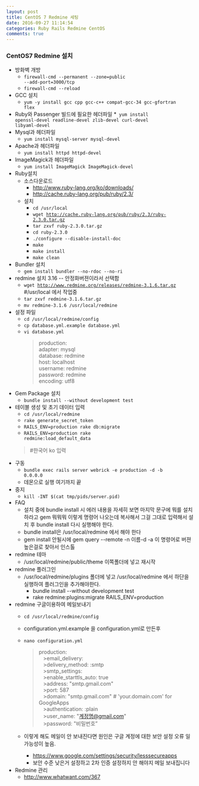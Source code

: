 ```yaml
---
layout: post
title: CentOS 7 Redmine 세팅
date: 2016-09-27 11:14:54
categories: Ruby Rails Redmine CentOS
comments: true
---
```

### CentOS7 Redmine 설치
* 방화벽 개방
    * ​<code>firewall-cmd --permanent --zone=public --add-port=3000/tcp</code>
    * ​<code>firewall-cmd --reload​</code>
* GCC 설치
    * ​<code>yum -y install gcc cpp gcc-c++ compat-gcc-34 gcc-gfortran flex​</code>
* Ruby와 Passenger 빌드에 필요한 헤더파일
    *​<code> yum install openssl-devel readline-devel zlib-devel curl-devel libyaml-devel​</code>
* Mysql과 헤더파일
    * ​<code>yum install mysql-server mysql-devel</code>
* Apache과 헤더파일
    * ​<code>yum install httpd httpd-devel</code>
* ImageMagick과 헤더파일
    * ​<code>yum install ImageMagick ImageMagick-devel</code>
* Ruby설치
    * 소스다운로드
        * <http://www.ruby-lang.org/ko/downloads/>
        * <http://cache.ruby-lang.org/pub/ruby/2.3/>
    * 설치
        * ​<code>cd /usr/local</code>
        * ​<code>wget http://cache.ruby-lang.org/pub/ruby/2.3/ruby-2.3.0.tar.gz</code>
        * ​<code>tar zxvf ruby-2.3.0.tar.gz</code>
        * ​<code>cd ruby-2.3.0</code>
        * ​<code>./configure --disable-install-doc</code>
        * ​<code>make</code>
        * ​<code>make install</code>
        * ​<code>make clean</code>
* Bundler 설치
    * ​<code>gem install bundler --no-rdoc --no-ri</code>
* redmine 설치 3.16 -- 안정화버젼이라서 선택함
    * ​<code>wget http://www.redmine.org/releases/redmine-3.1.6.tar.gz</code> #/usr/local 에서 작업중
    * ​<code>tar zxvf redmine-3.1.6.tar.gz</code>
    * ​<code>mv redmine-3.1.6 /usr/local/redmine</code>
* 설정 파일
    * ​<code>cd /usr/local/redmine/config</code>
    * ​<code>cp database.yml.example database.yml</code>
    * ​<code>vi database.yml</code>
        >production:  
        >adapter: mysql  
        >database: redmine  
        >host: localhost  
        >username: redmine  
        >password: redmine  
        >encoding: utf8 
* Gem Package 설치
    * ​<code>bundle install --without development test</code>
* 테이블 생성 및 초기 데이터 입력
    * ​<code>cd /usr/local/redmine</code>
    * ​<code>rake generate_secret_token</code>
    * ​<code>RAILS_ENV=production rake db:migrate</code>
    * ​<code>RAILS_ENV=production rake redmine:load_default_data</code>
    >#한국어 ko 입력
* 구동
    * ​<code>bundle exec rails server webrick -e production -d -b 0.0.0.0</code>
    * 데몬으로 실행 여기까지 끝
* 중지
    * ​<code>kill -INT $(cat tmp/pids/server.pid)</code>
* FAQ 
    * 설치 중에 bundle install 시 에러 내용을 자세히 보면 마지막 문구에 뭐를 설치하라고 gem 뭐뭐뭐 이렇게 명령어 나오는데 복사해서 그걸 그대로 입력해서 설치 후 bundle install 다시 실행해야 한다. 
    * bundle install은 /usr/local/redmine 에서 해야 한다
    * gem install 안될시에 gem query --remote -n 이름-d -a 이 명령어로 버젼 높은걸로 찾아서 인스톨
* redmine 테마
    * /usr/local/redmine/public/theme 이쪽폴더에 넣고 재시작
 * redmine 플러그인
    * /usr/local/redmine/plugins 폴더에 넣고 /usr/local/redmine 에서 하단을 실행하여 플러그인을 추가해야한다.
        * bundle install --without development test
        * rake redmine:plugins:migrate RAILS_ENV=production
* redmine 구글이용하여 메일보내기
    * ​<code>cd /usr/local/redmine/config</code>
    * configuration.yml.example 을 configuration.yml로 만든후
    * ​<code>nano configuration.yml</code>
        >production:  
           >email_delivery:  
           >delivery_method: :smtp  
           >smtp_settings:  
           >enable_starttls_auto: true  
           >address: "smtp.gmail.com"  
           >port: 587  
           >domain: "smtp.gmail.com" # 'your.domain.com' for GoogleApps  
           >authentication: :plain  
           >user_name: "계정명@gmail.com"  
           >password: "비밀번호”
    
    * 이렇게 해도 메일이 안 보내진다면 원인은 구글 계정에 대한 보안 설정 오류 일 가능성이 높음.
        * <https://www.google.com/settings/security/lesssecureapps>
        * 보안 수준 낮은거 설정하고 2차 인증 설정하지 안 해야지 메일 보내집니다
* Redmine 관리
    * <http://www.whatwant.com/367>
